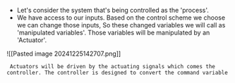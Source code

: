 - Let's consider the system that's being controlled as the 'process'.  
- We have access to our inputs. Based on the control scheme we choose we can change those inputs, So these changed variables we will call as 'manipulated variables'. Those variables will be manipulated by an 'Actuator'.

![[Pasted image 20241225142707.png]]

	 Actuators will be driven by the actuating signals which comes the controller. The controller is designed to convert the command variable